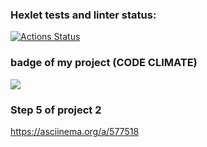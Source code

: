 ### Hexlet tests and linter status:
[![Actions Status](https://github.com/Absaidov/java-project-71/workflows/hexlet-check/badge.svg)](https://github.com/Absaidov/java-project-71/actions)
### badge of my project (CODE CLIMATE)
<a href="https://codeclimate.com/github/Absaidov/java-project-71/progress/maintainability"><img src="https://api.codeclimate.com/v1/badges/21aa3301ec3cce033444/maintainability" /></a>
### Step 5 of project 2 
https://asciinema.org/a/577518